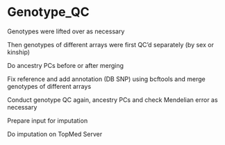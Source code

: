 # Genotype_QC

Genotypes were lifted over as necessary

Then genotypes of different arrays were first QC’d separately (by sex or kinship)

Do ancestry PCs before or after merging

Fix reference and add annotation (DB SNP) using bcftools and merge genotypes of 
different arrays

Conduct genotype QC again,  ancestry PCs and check Mendelian error as necessary

Prepare input for imputation

Do imputation on TopMed Server
